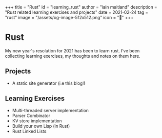 +++
title = "Rust"
id = "learning_rust"
author = "iain maitland"
description = "Rust related learning exercises and projects"
date = 2021-02-24
tag = "rust"
image = "/assets/og-image-512x512.png"
icon = "🦀"
+++

# Rust

My new year's resolution for 2021 has been to learn rust. I've been collecting learning exercises, my thoughts and notes on them here.

## Projects
- A static site generator (i.e this blog!)

## Learning Exercises
- Multi-threaded server implementation
- Parser Combinator
- KV store implementation
- Build your own Lisp (in Rust)
- Rust Linked Lists